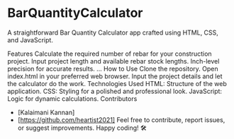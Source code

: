 # BarQuantityCalculator
A straightforward Bar Quantity Calculator app crafted using HTML, CSS, and JavaScript.

Features
Calculate the required number of rebar for your construction project.
Input project length and available rebar stock lengths.
Inch-level precision for accurate results.
...
How to Use
Clone the repository.
Open index.html in your preferred web browser.
Input the project details and let the calculator do the work.
Technologies Used
HTML: Structure of the web application.
CSS: Styling for a polished and professional look.
JavaScript: Logic for dynamic calculations.
Contributors
- [Kalaimani Kannan]
- [https://github.com/heartist2021]
Feel free to contribute, report issues, or suggest improvements. Happy coding! 🛠️

